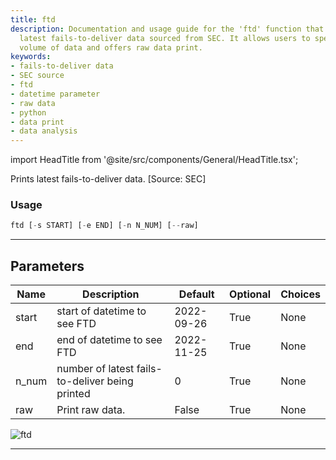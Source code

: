 ```yaml
---
title: ftd
description: Documentation and usage guide for the 'ftd' function that prints the
  latest fails-to-deliver data sourced from SEC. It allows users to specify date range,
  volume of data and offers raw data print.
keywords:
- fails-to-deliver data
- SEC source
- ftd
- datetime parameter
- raw data
- python
- data print
- data analysis
---
```


import HeadTitle from '@site/src/components/General/HeadTitle.tsx';

<HeadTitle title="stocks/dps/ftd - Reference | OpenBB Terminal Docs" />

Prints latest fails-to-deliver data. [Source: SEC]

### Usage

```python
ftd [-s START] [-e END] [-n N_NUM] [--raw]
```

---

## Parameters

| Name | Description | Default | Optional | Choices |
| ---- | ----------- | ------- | -------- | ------- |
| start | start of datetime to see FTD | 2022-09-26 | True | None |
| end | end of datetime to see FTD | 2022-11-25 | True | None |
| n_num | number of latest fails-to-deliver being printed | 0 | True | None |
| raw | Print raw data. | False | True | None |

![ftd](https://user-images.githubusercontent.com/46355364/154075166-a5a84604-e8ec-46d5-a990-8ca3d928c662.png)

---
